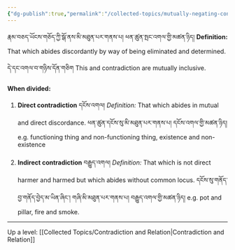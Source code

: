 ```yaml
---
{"dg-publish":true,"permalink":"/collected-topics/mutually-negating-contradiction/"}
---
```


རྣམ་བཅད་ཡོངས་གཅོད་ཀྱི་སྒོ་ནས་མི་མཐུན་པར་གནས་པ། ཕན་ཚུན་སྤང་འགལ་གྱི་མཚན་ཉིད།
**Definition:** That which abides discordantly by way of being eliminated and determined.

དེ་དང་འགལ་བ་གཉིས་དོན་གཅིག
This and contradiction are mutually inclusive.

**When divided:**
1. **Direct contradiction** དངོས་འགལ།
   *Definition:* That which abides in mutual and direct discordance.
   ཕན་ཚུན་དངོས་སུ་མི་མཐུན་པར་གནས་པ། དངོས་འགལ་གྱི་མཚན་ཉིད།
   e.g. functioning thing and non-functioning thing, existence and non-existence <br><br>
2. **Indirect contradiction** བརྒྱུད་འགལ།
   *Definition:* That which is not direct harmer and harmed but which abides without common locus.
   དངོས་སུ་གནོད་བྱ་གནོད་བྱེད་མ་ཡིན་ཞིང་། གཞི་མི་མཐུན་པར་གནས་པ། བརྒྱུད་འགལ་གྱི་མཚན་ཉིད།
   e.g. pot and pillar, fire and smoke.

---
Up a level: [[Collected Topics/Contradiction and Relation\|Contradiction and Relation]]